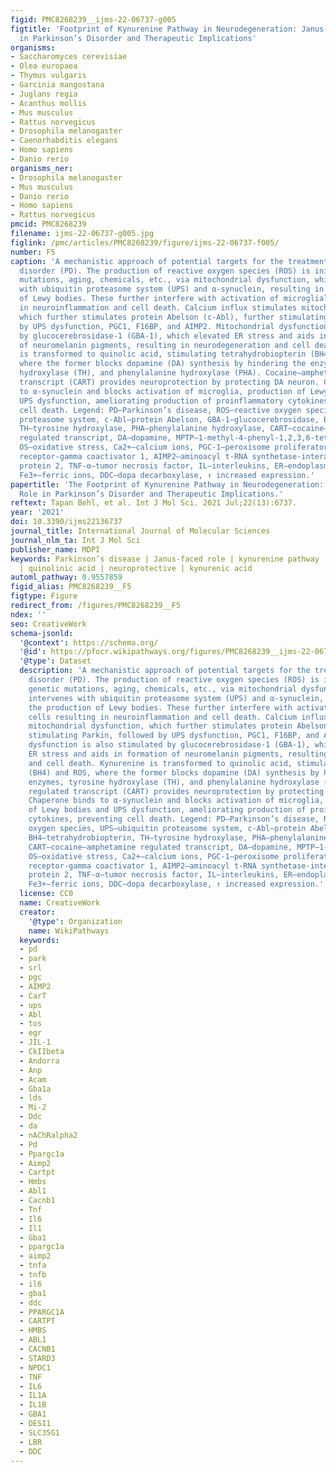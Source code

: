 ```yaml
---
figid: PMC8268239__ijms-22-06737-g005
figtitle: 'Footprint of Kynurenine Pathway in Neurodegeneration: Janus-Faced Role
  in Parkinson’s Disorder and Therapeutic Implications'
organisms:
- Saccharomyces cerevisiae
- Olea europaea
- Thymus vulgaris
- Garcinia mangostana
- Juglans regia
- Acanthus mollis
- Mus musculus
- Rattus norvegicus
- Drosophila melanogaster
- Caenorhabditis elegans
- Homo sapiens
- Danio rerio
organisms_ner:
- Drosophila melanogaster
- Mus musculus
- Danio rerio
- Homo sapiens
- Rattus norvegicus
pmcid: PMC8268239
filename: ijms-22-06737-g005.jpg
figlink: /pmc/articles/PMC8268239/figure/ijms-22-06737-f005/
number: F5
caption: 'A mechanistic approach of potential targets for the treatment of Parkinson’s
  disorder (PD). The production of reactive oxygen species (ROS) is initiated by genetic
  mutations, aging, chemicals, etc., via mitochondrial dysfunction, which intervenes
  with ubiquitin proteasome system (UPS) and α-synuclein, resulting in the production
  of Lewy bodies. These further interfere with activation of microglial cells resulting
  in neuroinflammation and cell death. Calcium influx stimulates mitochondrial dysfunction,
  which further stimulates protein Abelson (c-Abl), further stimulating Parkin, followed
  by UPS dysfunction, PGC1, F16BP, and AIMP2. Mitochondrial dysfunction is also stimulated
  by glucocerebrosidase-1 (GBA-1), which elevated ER stress and aids in formation
  of neuromelanin pigments, resulting in neurodegeneration and cell death. Kynurenine
  is transformed to quinolic acid, stimulating tetrahydrobiopterin (BH4) and ROS,
  where the former blocks dopamine (DA) synthesis by hindering the enzymes, tyrosine
  hydroxylase (TH), and phenylalanine hydroxylase (PHA). Cocaine–amphetamine regulated
  transcript (CART) provides neuroprotection by protecting DA neuron. Chaperone binds
  to α-synuclein and blocks activation of microglia, production of Lewy bodies and
  UPS dysfunction, ameliorating production of proinflammatory cytokines, preventing
  cell death. Legend: PD—Parkinson’s disease, ROS—reactive oxygen species, UPS—ubiquitin
  proteasome system, c-Abl—protein Abelson, GBA-1—glucocerebrosidase, BH4—tetrahydrobiopterin,
  TH—tyrosine hydroxylase, PHA—phenylalanine hydroxylase, CART—cocaine–amphetamine
  regulated transcript, DA—dopamine, MPTP—1-methyl-4-phenyl-1,2,3,6-tetrahydropyridine,
  OS—oxidative stress, Ca2+—calcium ions, PGC-1—peroxisome proliferator-activated
  receptor-gamma coactivator 1, AIMP2—aminoacyl t-RNA synthetase-interacting multi-functional
  protein 2, TNF-α—tumor necrosis factor, IL—interleukins, ER—endoplasmic reticulum,
  Fe3+—ferric ions, DDC—dopa decarboxylase, ↑ increased expression.'
papertitle: 'The Footprint of Kynurenine Pathway in Neurodegeneration: Janus-Faced
  Role in Parkinson’s Disorder and Therapeutic Implications.'
reftext: Tapan Behl, et al. Int J Mol Sci. 2021 Jul;22(13):6737.
year: '2021'
doi: 10.3390/ijms22136737
journal_title: International Journal of Molecular Sciences
journal_nlm_ta: Int J Mol Sci
publisher_name: MDPI
keywords: Parkinson’s disease | Janus-faced role | kynurenine pathway | neurotoxic
  | quinolinic acid | neuroprotective | kynurenic acid
automl_pathway: 0.9557859
figid_alias: PMC8268239__F5
figtype: Figure
redirect_from: /figures/PMC8268239__F5
ndex: ''
seo: CreativeWork
schema-jsonld:
  '@context': https://schema.org/
  '@id': https://pfocr.wikipathways.org/figures/PMC8268239__ijms-22-06737-g005.html
  '@type': Dataset
  description: 'A mechanistic approach of potential targets for the treatment of Parkinson’s
    disorder (PD). The production of reactive oxygen species (ROS) is initiated by
    genetic mutations, aging, chemicals, etc., via mitochondrial dysfunction, which
    intervenes with ubiquitin proteasome system (UPS) and α-synuclein, resulting in
    the production of Lewy bodies. These further interfere with activation of microglial
    cells resulting in neuroinflammation and cell death. Calcium influx stimulates
    mitochondrial dysfunction, which further stimulates protein Abelson (c-Abl), further
    stimulating Parkin, followed by UPS dysfunction, PGC1, F16BP, and AIMP2. Mitochondrial
    dysfunction is also stimulated by glucocerebrosidase-1 (GBA-1), which elevated
    ER stress and aids in formation of neuromelanin pigments, resulting in neurodegeneration
    and cell death. Kynurenine is transformed to quinolic acid, stimulating tetrahydrobiopterin
    (BH4) and ROS, where the former blocks dopamine (DA) synthesis by hindering the
    enzymes, tyrosine hydroxylase (TH), and phenylalanine hydroxylase (PHA). Cocaine–amphetamine
    regulated transcript (CART) provides neuroprotection by protecting DA neuron.
    Chaperone binds to α-synuclein and blocks activation of microglia, production
    of Lewy bodies and UPS dysfunction, ameliorating production of proinflammatory
    cytokines, preventing cell death. Legend: PD—Parkinson’s disease, ROS—reactive
    oxygen species, UPS—ubiquitin proteasome system, c-Abl—protein Abelson, GBA-1—glucocerebrosidase,
    BH4—tetrahydrobiopterin, TH—tyrosine hydroxylase, PHA—phenylalanine hydroxylase,
    CART—cocaine–amphetamine regulated transcript, DA—dopamine, MPTP—1-methyl-4-phenyl-1,2,3,6-tetrahydropyridine,
    OS—oxidative stress, Ca2+—calcium ions, PGC-1—peroxisome proliferator-activated
    receptor-gamma coactivator 1, AIMP2—aminoacyl t-RNA synthetase-interacting multi-functional
    protein 2, TNF-α—tumor necrosis factor, IL—interleukins, ER—endoplasmic reticulum,
    Fe3+—ferric ions, DDC—dopa decarboxylase, ↑ increased expression.'
  license: CC0
  name: CreativeWork
  creator:
    '@type': Organization
    name: WikiPathways
  keywords:
  - pd
  - park
  - srl
  - pgc
  - AIMP2
  - CarT
  - ups
  - Abl
  - tos
  - egr
  - JIL-1
  - CkIIbeta
  - Andorra
  - Anp
  - Acam
  - Gba1a
  - lds
  - Mi-2
  - Ddc
  - da
  - nAChRalpha2
  - Pd
  - Ppargc1a
  - Aimp2
  - Cartpt
  - Hmbs
  - Abl1
  - Cacnb1
  - Tnf
  - Il6
  - Il1
  - Gba1
  - ppargc1a
  - aimp2
  - tnfa
  - tnfb
  - il6
  - gba1
  - ddc
  - PPARGC1A
  - CARTPT
  - HMBS
  - ABL1
  - CACNB1
  - STARD3
  - NPDC1
  - TNF
  - IL6
  - IL1A
  - IL1B
  - GBA1
  - DESI1
  - SLC35G1
  - LBR
  - DDC
---
```


